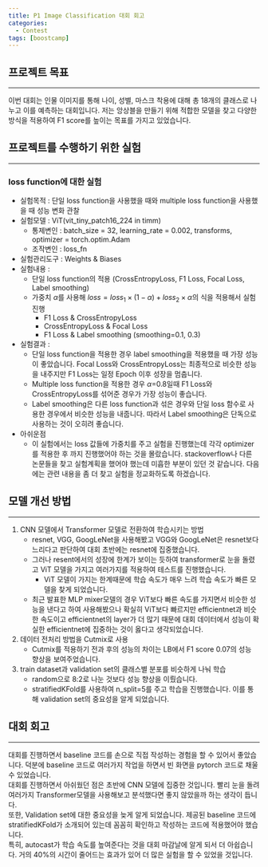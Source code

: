 ```yaml
---
title: P1 Image Classification 대회 회고
categories:
  - Contest
tags: [boostcamp]
---
```

## 프로젝트 목표
---
이번 대회는 인물 이미지를 통해 나이, 성별, 마스크 착용에 대해 총 18개의 클래스로 나누고 이를 예측하는 대회입니다. 저는 앙상블을 만들기 위해 적합한 모델을 찾고 다양한 방식을 적용하여 F1 score를 높이는 목표를 가지고 있었습니다.

## 프로젝트를 수행하기 위한 실험
---
### loss function에 대한 실험

- 실험목적 : 단일 loss function을 사용했을 때와 multiple loss function을 사용했을 때 성능 변화 관찰
- 실험모델 : ViT(vit_tiny_patch16_224 in timm)
    - 통제변인 : batch_size = 32, learning_rate = 0.002, transforms, optimizer = torch.optim.Adam
    - 조작변인 : loss_fn
- 실험관리도구 : Weights & Biases
- 실험내용 :
    - 단일 loss function의 적용 (CrossEntropyLoss, F1 Loss, Focal Loss, Label smoothing)
    - 가중치 $\alpha$를 사용해 $loss = loss_1 \times (1-\alpha) + loss_2 \times \alpha$의 식을 적용해서 실험 진행
        - F1 Loss & CrossEntropyLoss
        - CrossEntropyLoss & Focal Loss
        - F1 Loss & Label smoothing (smoothing=0.1, 0.3)
- 실험결과 :
    - 단일 loss function을 적용한 경우 label smoothing을 적용했을 때 가장 성능이 좋았습니다. Focal Loss와 CrossEntropyLoss는 최종적으로 비슷한 성능을 내주지만 F1 Loss는 일정 Epoch 이후 성장을 멈춥니다.
    - Multiple loss function을 적용한 경우 $\alpha$=0.8일때 F1 Loss와 CrossEntropyLoss를 섞어준 경우가 가장 성능이 좋습니다.
    - Label smoothing은 다른 loss function과 섞은 경우와 단일 loss 함수로 사용한 경우에서 비슷한 성능을 내줍니다. 따라서 Label smoothing은 단독으로 사용하는 것이 오히려 좋습니다.
- 아쉬운점
    - 이 실험에서는 loss 값들에 가중치를 주고 실험을 진행했는데 각각 optimizer를 적용한 후 까지 진행했어야 하는 것을 몰랐습니다. stackoverflow나 다른 논문들을 찾고 실험계획을 했어야 했는데 미흡한 부분이 있던 것 같습니다. 다음에는 관련 내용을 좀 더 찾고 실험을 정교화하도록 하겠습니다.

## 모델 개선 방법
---
1. CNN 모델에서 Transformer 모델로 전환하여 학습시키는 방법
    - resnet, VGG, GoogLeNet을 사용해봤고 VGG와 GoogLeNet은 resnet보다 느리다고 판단하여 대회 초반에는 resnet에 집중했습니다.
    - 그러나 resent에서의 성장에 한계가 보이는 듯하여 transformer로 눈을 돌렸고 ViT 모델을 가지고 여러가지를 적용하여 테스트를 진행했습니다.
        - ViT 모델이 가지는 한계때문에 학습 속도가 매우 느려 학습 속도가 빠른 모델을 찾게 되었습니다.
    - 최근 발표한 MLP mixer모델의 경우 ViT보다 빠른 속도를 가지면서 비슷한 성능을 낸다고 하여 사용해봤으나 확실히 ViT보다 빠르지만 efficientnet과 비슷한 속도이고 efficientnet의 layer가 더 많기 때문에 대회 데이터에서 성능이 확실한 efficientnet에 집중하는 것이 옳다고 생각되었습니다.
2. 데이터 전처리 방법을 Cutmix로 사용
    - Cutmix를 적용하기 전과 후의 성능의 차이는 LB에서 F1 score 0.07의 성능 향상을 보여주었습니다.
3. train dataset과 validation set의 클래스별 분포를 비슷하게 나눠 학습
    - random으로 8:2로 나눈 것보다 성능 향상을 이뤘습니다.
    - stratifiedKFold를 사용하여 n_split=5를 주고 학습을 진행했습니다. 이를 통해 validation set의 중요성을 알게 되었습니다.

## 대회 회고
---
대회를 진행하면서 baseline 코드를 손으로 직접 작성하는 경험을 할 수 있어서 좋았습니다. 덕분에 baseline 코드로 여러가지 작업을 하면서 빈 화면을 pytorch 코드로 채울 수 있었습니다.  
대회를 진행하면서 아쉬웠던 점은 초반에 CNN 모델에 집중한 것입니다. 빨리 눈을 돌려 여러가지 Transformer모델을 사용해보고 분석했다면 좋지 않았을까 하는 생각이 듭니다.   
또한, Validation set에 대한 중요성을 늦게 알게 되었습니다. 제공된 baseline 코드에 stratifiedKFold가 소개되어 있는데 꼼꼼히 확인하고 작성하는 코드에 적용했어야 했습니다.  
특히, autocast가 학습 속도를 높여준다는 것을 대회 마감날에 알게 되서 더 아쉽습니다. 거의 40%의 시간이 줄어드는 효과가 있어 더 많은 실험을 할 수 있었을 것입니다.